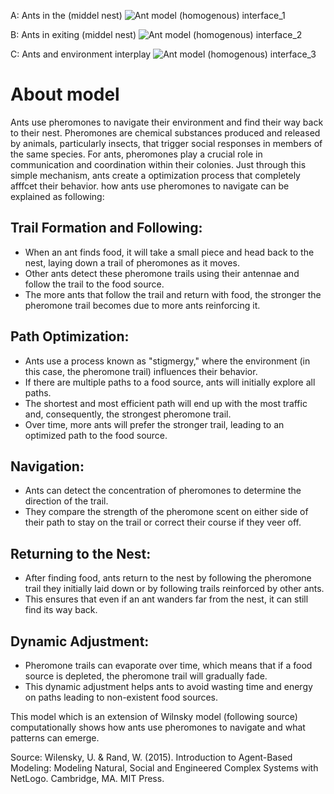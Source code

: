 A: Ants in the (middel nest)
![Ant model (homogenous) interface_1](https://github.com/user-attachments/assets/9e8ea561-62d7-49ec-90fd-ef19153bd2ec)


B: Ants in exiting (middel nest) 
![Ant model (homogenous) interface_2](https://github.com/user-attachments/assets/a75912f9-f14c-4454-aa4d-03e263e5c820)


C: Ants and environment interplay
![Ant model (homogenous) interface_3](https://github.com/user-attachments/assets/e3dca1bd-5f91-418b-bbc7-b44f784c1575)

# About model
Ants use pheromones to navigate their environment and find their way back to their nest. Pheromones are chemical substances produced and released by animals, particularly insects, that trigger social responses in members of the same species. For ants, pheromones play a crucial role in communication and coordination within their colonies. Just through this simple mechanism, ants create a optimization process that completely afffcet their behavior. how ants use pheromones to navigate can be explained as following:

## Trail Formation and Following:

-  When an ant finds food, it will take a small piece and head back to the nest, laying down a trail of pheromones as it moves.
-  Other ants detect these pheromone trails using their antennae and follow the trail to the food source.
-  The more ants that follow the trail and return with food, the stronger the pheromone trail becomes due to more ants reinforcing it.

## Path Optimization:

-  Ants use a process known as "stigmergy," where the environment (in this case, the pheromone trail) influences their behavior.
-  If there are multiple paths to a food source, ants will initially explore all paths.
-  The shortest and most efficient path will end up with the most traffic and, consequently, the strongest pheromone trail.
-  Over time, more ants will prefer the stronger trail, leading to an optimized path to the food source.

## Navigation:

-  Ants can detect the concentration of pheromones to determine the direction of the trail.
-  They compare the strength of the pheromone scent on either side of their path to stay on the trail or correct their course if they veer off.

## Returning to the Nest:

-  After finding food, ants return to the nest by following the pheromone trail they initially laid down or by following trails reinforced by other ants.
-  This ensures that even if an ant wanders far from the nest, it can still find its way back.

## Dynamic Adjustment:

-  Pheromone trails can evaporate over time, which means that if a food source is depleted, the pheromone trail will gradually fade.
- This dynamic adjustment helps ants to avoid wasting time and energy on paths leading to non-existent food sources.


This model which is an extension of Wilnsky model (following source) computationally shows how ants use pheromones to navigate and what patterns can emerge.

Source: Wilensky, U. & Rand, W. (2015). Introduction to Agent-Based Modeling: Modeling Natural, Social and Engineered Complex Systems with NetLogo. Cambridge, MA. MIT Press.







